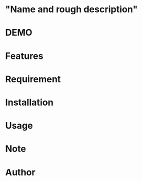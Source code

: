 # "Name and rough description"

# DEMO

# Features

# Requirement

# Installation

# Usage

# Note

# Author
